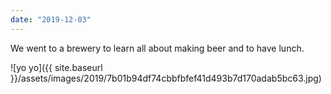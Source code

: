 ```yaml
---
date: "2019-12-03"
---
```


We went to a brewery to learn all about making beer and to have lunch.

![yo yo]({{ site.baseurl }}/assets/images/2019/7b01b94df74cbbfbfef41d493b7d170adab5bc63.jpg)
